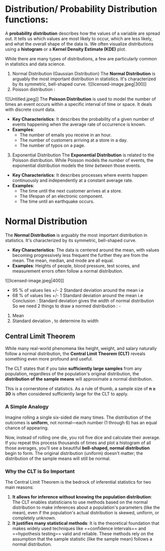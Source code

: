 # Distribution/ Probability Distribution functions:
A **probability distribution** describes how the values of a variable are spread out. It tells us which values are most likely to occur, which are less likely, and what the overall shape of the data is. We often visualize distributions using a **histogram** or a **Kernel Density Estimate (KDE)** plot.

While there are many types of distributions, a few are particularly common in statistics and data science.
1. Normal Distribution (Gaussian Distribution)
The **Normal Distribution** is arguably the most important distribution in statistics. It's characterized by its symmetric, bell-shaped curve.
![[licensed-image.jpeg|300]]
2. Poisson distribution :

![[Untitled.jpeg]]
The **Poisson Distribution** is used to model the number of times an event occurs within a specific interval of time or space. It deals with discrete count data.
- **Key Characteristics**: It describes the probability of a given number of events happening when the average rate of occurrence is known.
- **Examples**:
	- The number of emails you receive in an hour.
	- The number of customers arriving at a store in a day.
	- The number of typos on a page.
3. Exponential Distribution
The **Exponential Distribution** is related to the Poisson distribution. While Poisson models the _number_ of events, the exponential distribution models the _time between_ those events.

- **Key Characteristics**: It describes processes where events happen continuously and independently at a constant average rate.
- **Examples**:
	- The time until the next customer arrives at a store.
	- The lifespan of an electronic component.
	- The time until an earthquake occurs.

# Normal Distribution
The **Normal Distribution** is arguably the most important distribution in statistics. It's characterized by its symmetric, bell-shaped curve.
- **Key Characteristics**: The data is centered around the mean, with values becoming progressively less frequent the further they are from the mean. The mean, median, and mode are all equal.
- **Examples**: Heights of people, blood pressure, test scores, and measurement errors often follow a normal distribution.

![[licensed-image.jpeg|400]]

- 95 % of values lies +/- 2 Standard deviation around the mean i.e  
-  68 % of values lies +/- 1 Standard deviation around the mean i.e  
Conclusion : Standard deviation gives the width of normal distribution  
So we need 2 things to draw a normed distribution : -  
1. Mean  
2. Standard deviation , to determine its width
## Central Limit Theorem
While many real-world phenomena like height, weight, and salary naturally follow a normal distribution, the **Central Limit Theorem (CLT)** reveals something even more profound and useful.

The CLT states that if you take **sufficiently large samples** from any population, regardless of the population's original distribution, the **distribution of the sample means** will approximate a normal distribution.

This is a cornerstone of statistics. As a rule of thumb, a sample size of **n ≥ 30** is often considered sufficiently large for the CLT to apply.

### A Simple Analogy
Imagine rolling a single six-sided die many times. The distribution of the outcomes is **uniform**, not normal—each number (1 through 6) has an equal chance of appearing.

Now, instead of rolling one die, you roll five dice and calculate their average. If you repeat this process thousands of times and plot a histogram of all those averages, you'll see a beautiful **bell-shaped, normal distribution** begin to form. The original distribution (uniform) doesn't matter; the distribution of the sample means will still be normal.

### Why the CLT is So Important
The Central Limit Theorem is the bedrock of inferential statistics for two main reasons:
1. **It allows for inference without knowing the population distribution**: The CLT enables statisticians to use methods based on the normal distribution to make inferences about a population's parameters (like the mean), even if the population's actual distribution is skewed, uniform, or completely unknown.
2. **It justifies many statistical methods**: It is the theoretical foundation that makes widely used techniques like ==confidence intervals== and ==hypothesis testing== valid and reliable. These methods rely on the assumption that the sample statistic (like the sample mean) follows a normal distribution.